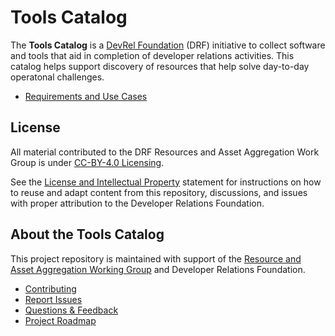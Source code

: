 # Tools Catalog

The **Tools Catalog** is a [DevRel Foundation](https://github.com/DevRel-Foundation) (DRF) initiative to collect software and tools that aid in completion of developer relations activities. This catalog helps support discovery of resources that help solve day-to-day operatonal challenges.

* [Requirements and Use Cases](https://github.com/DevRel-Foundation/wg-resource-aggregation/discussions/64)

## License

All material contributed to the DRF Resources and Asset Aggregation Work Group is under [CC-BY-4.0 Licensing](https://creativecommons.org/licenses/by/4.0/deed.en).

See the [License and Intellectual Property](https://github.com/DevRel-Foundation/.github/blob/main/profile/README.md#license-and-intellectual-property) statement for instructions on how to reuse and adapt content from this repository, discussions, and issues with proper attribution to the Developer Relations Foundation.

## About the Tools Catalog

This project repository is maintained with support of the [Resource and Asset Aggregation Working Group](https://github.com/DevRel-Foundation/wg-resource-aggregation) and Developer Relations Foundation.

* [Contributing](./CONTRIBUTING.md)
* [Report Issues](https://github.com/DevRel-Foundation/wg-resource-aggregation/issues)
* [Questions & Feedback](https://github.com/DevRel-Foundation/wg-resource-aggregation/discussions/categories/tools-catalog)
* [Project Roadmap](https://github.com/orgs/DevRel-Foundation/projects/12)

